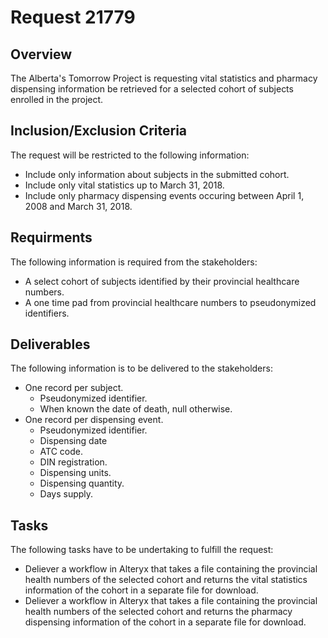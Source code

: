 # Request 21779

## Overview
The Alberta's Tomorrow Project is requesting vital statistics and pharmacy dispensing information be retrieved for a selected cohort of subjects enrolled in the project.

## Inclusion/Exclusion Criteria
The request will be restricted to the following information:

* Include only information about subjects in the submitted cohort.
* Include only vital statistics up to March 31, 2018.
* Include only pharmacy dispensing events occuring between April 1, 2008 and March 31, 2018.

## Requirments
The following information is required from the stakeholders:

* A select cohort of subjects identified by their provincial healthcare numbers.
* A one time pad from provincial healthcare numbers to pseudonymized identifiers.

## Deliverables
The following information is to be delivered to the stakeholders:

* One record per subject.
  * Pseudonymized identifier.
  * When known the date of death, null otherwise.
* One record per dispensing event.
  * Pseudonymized identifier.
  * Dispensing date
  * ATC code.
  * DIN registration.
  * Dispensing units.
  * Dispensing quantity.
  * Days supply.

## Tasks
The following tasks have to be undertaking to fulfill the request:

* Deliever a workflow in Alteryx that takes a file containing the provincial health numbers of the selected cohort and returns the vital statistics information of the cohort in a separate file for download.
* Deliever a workflow in Alteryx that takes a file containing the provincial health numbers of the selected cohort and returns the pharmacy dispensing information of the cohort in a separate file for download.
